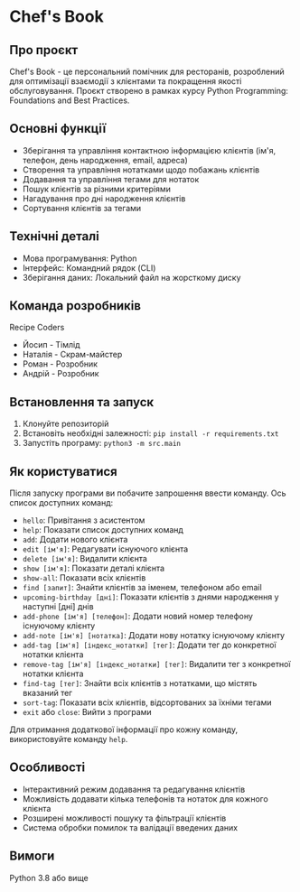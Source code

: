 # Chef's Book

## Про проєкт
Chef's Book - це персональний помічник для ресторанів, розроблений для оптимізації взаємодії з клієнтами та покращення якості обслуговування. Проєкт створено в рамках курсу Python Programming: Foundations and Best Practices.

## Основні функції
- Зберігання та управління контактною інформацією клієнтів (ім'я, телефон, день народження, email, адреса)
- Створення та управління нотатками щодо побажань клієнтів
- Додавання та управління тегами для нотаток
- Пошук клієнтів за різними критеріями
- Нагадування про дні народження клієнтів
- Сортування клієнтів за тегами

## Технічні деталі
- Мова програмування: Python
- Інтерфейс: Командний рядок (CLI)
- Зберігання даних: Локальний файл на жорсткому диску

## Команда розробників
Recipe Coders
- Йосип - Тімлід
- Наталія - Скрам-майстер
- Роман - Розробник
- Андрій - Розробник

## Встановлення та запуск
1. Клонуйте репозиторій
2. Встановіть необхідні залежності: `pip install -r requirements.txt`
3. Запустіть програму: `python3 -m src.main`

## Як користуватися
Після запуску програми ви побачите запрошення ввести команду. Ось список доступних команд:

- `hello`: Привітання з асистентом
- `help`: Показати список доступних команд
- `add`: Додати нового клієнта
- `edit [ім'я]`: Редагувати існуючого клієнта
- `delete [ім'я]`: Видалити клієнта
- `show [ім'я]`: Показати деталі клієнта
- `show-all`: Показати всіх клієнтів
- `find [запит]`: Знайти клієнтів за іменем, телефоном або email
- `upcoming-birthday [дні]`: Показати клієнтів з днями народження у наступні [дні] днів
- `add-phone [ім'я] [телефон]`: Додати новий номер телефону існуючому клієнту
- `add-note [ім'я] [нотатка]`: Додати нову нотатку існуючому клієнту
- `add-tag [ім'я] [індекс_нотатки] [тег]`: Додати тег до конкретної нотатки клієнта
- `remove-tag [ім'я] [індекс_нотатки] [тег]`: Видалити тег з конкретної нотатки клієнта
- `find-tag [тег]`: Знайти всіх клієнтів з нотатками, що містять вказаний тег
- `sort-tag`: Показати всіх клієнтів, відсортованих за їхніми тегами
- `exit` або `close`: Вийти з програми

Для отримання додаткової інформації про кожну команду, використовуйте команду `help`.

## Особливості
- Інтерактивний режим додавання та редагування клієнтів
- Можливість додавати кілька телефонів та нотаток для кожного клієнта
- Розширені можливості пошуку та фільтрації клієнтів
- Система обробки помилок та валідації введених даних

## Вимоги
Python 3.8 або вище